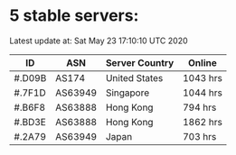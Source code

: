 # 5 stable servers:

Latest update at: Sat May 23 17:10:10 UTC 2020

| ID | ASN | Server Country | Online |
| -- | --- | -------------- | ------ |
| #.D09B | AS174 | United States | 1043 hrs |
| #.7F1D | AS63949 | Singapore | 1044 hrs |
| #.B6F8 | AS63888 | Hong Kong | 794 hrs |
| #.BD3E | AS63888 | Hong Kong | 1862 hrs |
| #.2A79 | AS63949 | Japan | 703 hrs |

